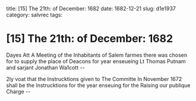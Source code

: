 title: [15] The 21th: of December: 1682
date: 1682-12-21
slug: d1e1937
category: salvrec
tags: 


<div markdown class="doc" id="d1e1937">


# [15] The 21th: of December: 1682

Dayes Att A Meeting of the Inhabitants of Salem farmes there was chosen for to supply the place of Deacons for year enseueing Lt Thomas Putnam and sarjant Jonathan Wa1cott --

2ly voat that the Instrucktions given to The Committe In November 1672 shall be the Instrucktions for the year enseuing for the Raising our publique Charge --
</div>